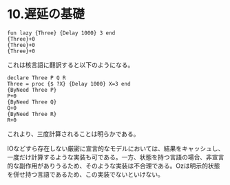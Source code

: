 # 10.遅延の基礎

	fun lazy {Three} {Delay 1000} 3 end
	{Three}+0
	{Three}+0
	{Three}+0
	
これは核言語に翻訳すると以下のようになる。

	declare Three P Q R
	Three = proc {$ ?X} {Delay 1000} X=3 end
	{ByNeed Three P}
	P+0
	{ByNeed Three Q}
	Q+0
	{ByNeed Three R}
	R+0
	
これより、三度計算されることは明らかである。

IOなどすら存在しない厳密に宣言的なモデルにおいては、結果をキャッシュし、一度だけ計算するような実装も可である。一方、状態を持つ言語の場合、非宣言的な副作用がありうるため、そのような実装は不合理である。Ozは明示的状態を併せ持つ言語であるため、この実装でないといけない。
